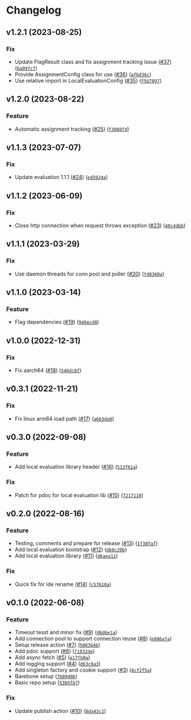 # Changelog

<!--next-version-placeholder-->

## v1.2.1 (2023-08-25)

### Fix

* Update FlagResult class and fix assignment tracking issue ([#37](https://github.com/amplitude/experiment-python-server/issues/37)) ([`6a097cf`](https://github.com/amplitude/experiment-python-server/commit/6a097cfebdd3546d2041679c49ecff81c9482588))
* Provide AssignmentConfig class for use ([#36](https://github.com/amplitude/experiment-python-server/issues/36)) ([`afbd36c`](https://github.com/amplitude/experiment-python-server/commit/afbd36c80048b9e8d9a4c8fd9dbb211d1fc4b9b1))
* Use relative import in LocalEvaluationConfig ([#35](https://github.com/amplitude/experiment-python-server/issues/35)) ([`f5b7897`](https://github.com/amplitude/experiment-python-server/commit/f5b789703b3abb77387ac530526f1550a5a048ed))

## v1.2.0 (2023-08-22)

### Feature

* Automatic assignment tracking ([#25](https://github.com/amplitude/experiment-python-server/issues/25)) ([`f3988fd`](https://github.com/amplitude/experiment-python-server/commit/f3988fded773c06888787339f4cfa1a9e8297867))

## v1.1.3 (2023-07-07)

### Fix

* Update evaluation 1.1.1 ([#24](https://github.com/amplitude/experiment-python-server/issues/24)) ([`ed5924a`](https://github.com/amplitude/experiment-python-server/commit/ed5924af26c93fc9abad6064d0117513dfb3aa2d))

## v1.1.2 (2023-06-09)

### Fix

* Close http connection when request throws exception ([#23](https://github.com/amplitude/experiment-python-server/issues/23)) ([`40c4dbb`](https://github.com/amplitude/experiment-python-server/commit/40c4dbb03961bffaa56138ba5411efda9f2ccd45))

## v1.1.1 (2023-03-29)
### Fix
* Use daemon threads for conn pool and poller ([#20](https://github.com/amplitude/experiment-python-server/issues/20)) ([`fd8360a`](https://github.com/amplitude/experiment-python-server/commit/fd8360a7a8eeff20a97ae41682f794a19c2f568e))

## v1.1.0 (2023-03-14)
### Feature
* Flag dependencies ([#19](https://github.com/amplitude/experiment-python-server/issues/19)) ([`948ecd8`](https://github.com/amplitude/experiment-python-server/commit/948ecd814b373cbe80424bd986fd654e5f83401e))

## v1.0.0 (2022-12-31)
### Fix
* Fix aarch64 ([#18](https://github.com/amplitude/experiment-python-server/issues/18)) ([`546dc8f`](https://github.com/amplitude/experiment-python-server/commit/546dc8f89d30e92a3ddf86189ed4dd1e8e2098a9))

## v0.3.1 (2022-11-21)
### Fix
* Fix linux arm64 load path ([#17](https://github.com/amplitude/experiment-python-server/issues/17)) ([`a6b3de0`](https://github.com/amplitude/experiment-python-server/commit/a6b3de014ea3a6cd219a51a9930af55734b2f146))

## v0.3.0 (2022-09-08)
### Feature
* Add local evaluation library header ([#16](https://github.com/amplitude/experiment-python-server/issues/16)) ([`513f61a`](https://github.com/amplitude/experiment-python-server/commit/513f61af70d971256691afe5b61a119f6fe2b9c7))

### Fix
* Patch for pdoc for local evaluation lib ([#15](https://github.com/amplitude/experiment-python-server/issues/15)) ([`7217110`](https://github.com/amplitude/experiment-python-server/commit/7217110d7bc22169e1ad46ebb01cce029534e5d0))

## v0.2.0 (2022-08-16)
### Feature
* Testing, comments and prepare for release ([#13](https://github.com/amplitude/experiment-python-server/issues/13)) ([`1f38faf`](https://github.com/amplitude/experiment-python-server/commit/1f38faf19bd37e700fa587a738a35e797a6d847f))
* Add local evaluation bootstrap ([#12](https://github.com/amplitude/experiment-python-server/issues/12)) ([`db8c20b`](https://github.com/amplitude/experiment-python-server/commit/db8c20b22317282bafa3955b5a6f98ad6fe05889))
* Add local evaluation library ([#11](https://github.com/amplitude/experiment-python-server/issues/11)) ([`d6aea11`](https://github.com/amplitude/experiment-python-server/commit/d6aea11c806ff2525554631cba1a76522b4b4f31))

### Fix
* Quick fix for ide rename ([#14](https://github.com/amplitude/experiment-python-server/issues/14)) ([`c57610a`](https://github.com/amplitude/experiment-python-server/commit/c57610aac24a2c3202909b597c1f8c76f7bebec6))

## v0.1.0 (2022-06-08)
### Feature
* Timeout tesst and minor fix ([#9](https://github.com/amplitude/experiment-python-server/issues/9)) ([`d6d6e1a`](https://github.com/amplitude/experiment-python-server/commit/d6d6e1aaed64c5486c5cb2a75c40536dadddd78c))
* Add connection pool to support connection reuse ([#8](https://github.com/amplitude/experiment-python-server/issues/8)) ([`e886a7a`](https://github.com/amplitude/experiment-python-server/commit/e886a7af5b80281de6b86ce64902f5c3a6097009))
* Setup release action ([#7](https://github.com/amplitude/experiment-python-server/issues/7)) ([`508364b`](https://github.com/amplitude/experiment-python-server/commit/508364bc30cf98c1b84a905b5fe9ec51f0aaa7d5))
* Add pdoc support ([#6](https://github.com/amplitude/experiment-python-server/issues/6)) ([`71832de`](https://github.com/amplitude/experiment-python-server/commit/71832de6a5603baed2a204a3b36e54b99876a583))
* Add async fetch ([#5](https://github.com/amplitude/experiment-python-server/issues/5)) ([`e17fb0a`](https://github.com/amplitude/experiment-python-server/commit/e17fb0af3b85b01151a2bde3faaaedac27c8d812))
* Add logging support ([#4](https://github.com/amplitude/experiment-python-server/issues/4)) ([`d63c9a3`](https://github.com/amplitude/experiment-python-server/commit/d63c9a393bb761cc52167504d58dfd32cbacdffd))
* Add singleton factory and cookie support ([#3](https://github.com/amplitude/experiment-python-server/issues/3)) ([`4cf2f5a`](https://github.com/amplitude/experiment-python-server/commit/4cf2f5a2d66a116cae4054f69621f749812b0ab5))
* Barebone setup ([`7609d0b`](https://github.com/amplitude/experiment-python-server/commit/7609d0b99b75741200bf84cdfa5cdc0d835ee7d1))
* Basic repo setup ([`5305fb7`](https://github.com/amplitude/experiment-python-server/commit/5305fb7804bdafbe1d0f029e592a44622f19e48c))

### Fix
* Update publish action ([#10](https://github.com/amplitude/experiment-python-server/issues/10)) ([`8da43c1`](https://github.com/amplitude/experiment-python-server/commit/8da43c11bf61566641251f20943efcbf4f70b3ea))
